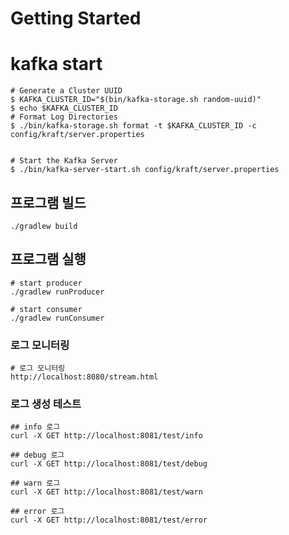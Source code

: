 # Getting Started


# kafka start
```
# Generate a Cluster UUID
$ KAFKA_CLUSTER_ID="$(bin/kafka-storage.sh random-uuid)"
$ echo $KAFKA_CLUSTER_ID
# Format Log Directories
$ ./bin/kafka-storage.sh format -t $KAFKA_CLUSTER_ID -c config/kraft/server.properties


# Start the Kafka Server
$ ./bin/kafka-server-start.sh config/kraft/server.properties
```
## 프로그램 빌드
```shell
./gradlew build
```

## 프로그램 실행
```shell
# start producer
./gradlew runProducer

# start consumer
./gradlew runConsumer
```

### 로그 모니터링
```shell
# 로그 모니터링
http://localhost:8080/stream.html
```

### 로그 생성 테스트
```shell
## info 로그
curl -X GET http://localhost:8081/test/info

## debug 로그
curl -X GET http://localhost:8081/test/debug

## warn 로그
curl -X GET http://localhost:8081/test/warn

## error 로그
curl -X GET http://localhost:8081/test/error
```

